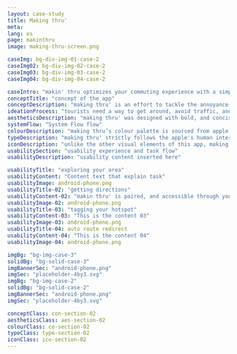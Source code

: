 ```yaml
---
layout: case-study
title: Making thru'
meta:
lang: es
page: makinthru
image: making-thru-screen.png

caseImg: bg-div-img-01-case-2
caseImg02: bg-div-img-02-case-2
caseImg03: bg-div-img-03-case-2
caseImg04: bg-div-img-04-case-2

caseIntro: "makin' thru optimizes your commuting experience with a simple and intuitive interface. it provides instant rerouting to help you avoid traffic. overviews traffic alerts, construction zones, crashes and hazards to avoid on the road. gas-pricing tips to help you find the cheapest gas on your way. offline navigation and directions guide is offered without the use of internet. this app was developed to better assist your making thru' of the day"
conceptTitle: "concept of the app"
conceptDescription: "making thru' is an effort to tackle the annoyance that comes when traveling, not being able to use cel service to get through the city. making thru' was created to be both tangible and intuitive to better your navigating experience"
ideationProcess: "tourists need a way to get around, avoid traffic, and find hotspots without the need of internet or constant use of cellular data. They also need a way to be able to bookmark their favourite spots around the city to reference back to them whenever they want."
aestheticsDescription: "making thru' was designed with bold, and concise visual elements and a simple app flow so users can get to where they want to even in remote areas"
systemFlow: "System Flow flow"
colourDescription: "making thru’s colour palette is sourced from apple's material kit and is inspired by . The primary colours of dark purple and different tints blue set a subdued and serious tone while the pink accent colour adds a sense of vibrancy and excitement."
typeDescription: "making thru' strictly follows the apple's human interface typography guidelines. san franscisco is the standard typeface for apple ios, and it's a legible and consistent sans-serif typeface"
iconDescription: "unlike the other visual elements of this app, making thru carries it's own authentic iconography. these icons were designed to be equally structured and consistent with the rest of the app's design"
usabilitySection: "usability experience and task flow"
usabilityDescription: "usability content inserted here"

usabilityTitle: "exploring your area"
usabilityContent: "Content text that explain task"
usabilityImage: android-phone.png
usabilityTitle-02: "getting directions"
usabilityContent-02: "makin thru' is paired, and accessible through your watch."
usabilityImage-02: android-phone.png
usabilityTitle-03: "tagging your hotspot"
usabilityContent-03: "This is the content 03"
usabilityImage-03: android-phone.png
usabilityTitle-04: auto route redirect
usabilityContent-04: "This is the content 04"
usabilityImage-04: android-phone.png

imgBg: "bg-img-case-3"
solidBg: "bg-solid-case-3"
imgBannerSec: "android-phone.png"
imgSec: "placeholder-4by3.svg"
imgBg: "bg-img-case-2"
solidBg: "bg-solid-case-2"
imgBannerSec: "android-phone.png"
imgSec: "placeholder-4by3.svg"

conceptClass: con-section-02
aestheticsClass: aes-section-02
colourClass: co-section-02
typeClass: type-section-02
iconClass: ico-section-02
---
```

